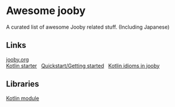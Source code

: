 # Awesome jooby
A curated list of awesome Jooby related stuff. (Including Japanese)


## Links

[jooby.org](http://jooby.org/)  
[Kotlin starter](https://github.com/jooby-project/kotlin-starter)  
[Quickstart/Getting started](http://jooby.org/quickstart/)  
[Kotlin idioms in jooby](https://medium.com/@espina.edgar/kotlin-idioms-in-jooby-cf3c8655d4ee)  


## Libraries

[Kotlin module](http://jooby.org/doc/lang-kotlin/)
